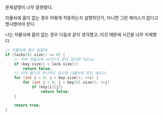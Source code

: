 문제설명이 너무 잘못됐다.

자물쇠에 홈이 없는 경우 어떻게 작동하는지 설명하던가, 아니면 그런 케이스가 없다고 명시했어야 한다.

나는 자물쇠에 홈이 없는 경우 다음과 같이 생각했고, 이것 때문에 시간을 너무 지체했다.

```cpp
// 자물쇠에 홈이 없을때
if (locks[0].size() == 0) {
    // 키와 자물쇠에 사이즈가 맞지 않으면 false
    if (key.size() < lock.size())
        return false;
    // 키에 돌기가 하나라도 있으면 자물쇠와 맞지 않는다.
    for (int i = 0; i < key.size(); ++i) {
        for (int j = 0; j < key[0].size(); ++j)
            if (key[i][j])
                return false;
    }

    return true;
}
```

